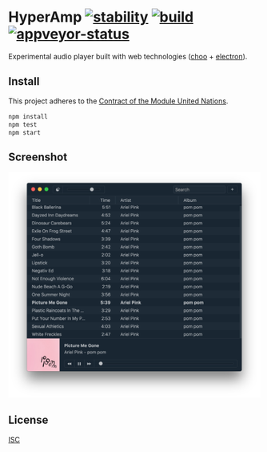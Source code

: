 # HyperAmp [![stability][stability-img]][stability-url] [![build][build-img]][build-url] [![appveyor-status][appveyor-img]][appveyor-url]

[stability-img]: https://img.shields.io/badge/stability-experimental-orange.svg?style=flat-square
[stability-url]: https://nodejs.org/api/documentation.html#documentation_stability_index
[build-img]: https://img.shields.io/travis/hypermodules/hyperamp/master.svg?style=flat-square
[build-url]: https://travis-ci.org/hypermodules/hyperamp
[standard-img]: https://img.shields.io/badge/code%20style-standard-brightgreen.svg?style=flat-square
[standard-url]: https://github.com/feross/standard
[appveyor-img]: https://ci.appveyor.com/api/projects/status/ajdq0to9sk4ahexa?svg=true&&style=flat-square
[appveyor-url]: https://ci.appveyor.com/project/bcomnes/hyperamp

Experimental audio player built with web technologies ([choo](https://github.com/yoshuawuyts/choo) + [electron](https://github.com/electron/electron)).

## Install

This project adheres to the [Contract of the Module United Nations](http://module.party).

```
npm install
npm test
npm start
```

## Screenshot

![screenshot](screenshot.png)

## License

[ISC](license.md)
